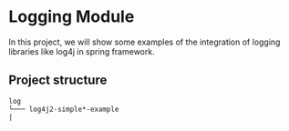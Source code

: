 # Logging Module

In this project, we will show some examples of the integration of logging libraries like log4j in spring framework.

## Project structure

```
log
└─── log4j2-simple*-example
|
```